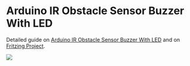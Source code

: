 # Arduino IR Obstacle Sensor Buzzer With LED


Detailed guide on [Arduino IR Obstacle Sensor Buzzer With LED](https://thecustomizewindows.com/2018/04/arduino-ir-obstacle-sensor-buzzer-with-led/) and on [Fritzing Project](http://fritzing.org/projects/arduino-ir-obstacle-sensor-buzzer-with-led).

[![](http://img.youtube.com/vi/zklsAf4Zpoc/0.jpg)](http://www.youtube.com/watch?v=zklsAf4Zpoc "Arduino IR Obstacle Sensor Buzzer With LED")
